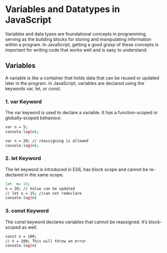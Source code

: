

# **Variables and Datatypes in JavaScript**
Variables and data types are foundational concepts in programming, serving as the building blocks for storing and manipulating information within a program. In JavaScript, getting a good grasp of these concepts is important for writing code that works well and is easy to understand.

## **Variables**
A variable is like a container that holds data that can be reused or updated later in the program. In JavaScript, variables are declared using the keywords var, let, or const.


### **1. var Keyword**
The var keyword is used to declare a variable. It has a function-scoped or globally-scoped behaviour.
```bash
var n = 5;
console.log(n);

var n = 20; // reassigning is allowed
console.log(n);
```


### **2. let Keyword**
The let keyword is introduced in ES6, has block scope and cannot be re-declared in the same scope.
```bash
let  n= 10;
n = 20; // Value can be updated
// let n = 15; //can not redeclare
console.log(n)
```


### **3. const Keyword**
The const keyword declares variables that cannot be reassigned. It’s block-scoped as well.
```bash
const n = 100;
// n = 200; This will throw an error
console.log(n)
```
